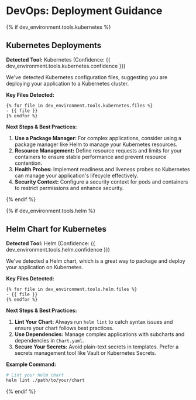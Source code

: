 # DevOps: Deployment Guidance

{% if dev_environment.tools.kubernetes %}

## Kubernetes Deployments

**Detected Tool:** Kubernetes (Confidence:
{{ dev_environment.tools.kubernetes.confidence }})

We've detected Kubernetes configuration files, suggesting you are deploying
your application to a Kubernetes cluster.

**Key Files Detected:**

```text
{% for file in dev_environment.tools.kubernetes.files %}
- {{ file }}
{% endfor %}
```

**Next Steps & Best Practices:**

1. **Use a Package Manager:** For complex applications, consider using a
   package manager like Helm to manage your Kubernetes resources.
2. **Resource Management:** Define resource requests and limits for your
   containers to ensure stable performance and prevent resource contention.
3. **Health Probes:** Implement readiness and liveness probes so Kubernetes
   can manage your application's lifecycle effectively.
4. **Security Context:** Configure a security context for pods and containers
   to restrict permissions and enhance security.

{% endif %}

{% if dev_environment.tools.helm %}

## Helm Chart for Kubernetes

**Detected Tool:** Helm (Confidence:
{{ dev_environment.tools.helm.confidence }})

We've detected a Helm chart, which is a great way to package and deploy your
application on Kubernetes.

**Key Files Detected:**

```text
{% for file in dev_environment.tools.helm.files %}
- {{ file }}
{% endfor %}
```

**Next Steps & Best Practices:**

1. **Lint Your Chart:** Always run `helm lint` to catch syntax issues and
   ensure your chart follows best practices.
2. **Use Dependencies:** Manage complex applications with subcharts and
   dependencies in `Chart.yaml`.
3. **Secure Your Secrets:** Avoid plain-text secrets in templates. Prefer a
   secrets management tool like Vault or Kubernetes Secrets.

**Example Command:**

```bash
# Lint your Helm chart
helm lint ./path/to/your/chart
```

{% endif %}
